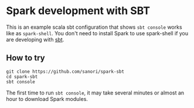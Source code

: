 # Spark development with SBT

This is an example scala sbt configuration that shows `sbt console` works like as `spark-shell`. You don't need to install Spark to use spark-shell if you are developing with [sbt](http://www.scala-sbt.org/).

## How to try

```
git clone https://github.com/sanori/spark-sbt
cd spark-sbt
sbt console
```

The first time to run `sbt console`, it may take several minutes or almost an hour to download Spark modules.
